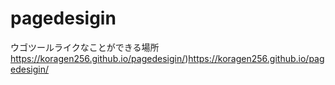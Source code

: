 # pagedesigin
ウゴツールライクなことができる場所
https://koragen256.github.io/pagedesigin/)https://koragen256.github.io/pagedesigin/
